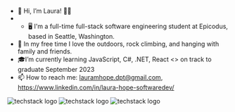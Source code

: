 - 💫 Hi, I’m Laura! 👋🏼
- - 🖥 I'm a full-time full-stack software engineering student at Epicodus, based in Seattle, Washington. 
- 🌱 In my free time I love the outdoors, rock climbing, and hanging with family and friends.
- 🎓I’m currently learning JavaScript, C#, .NET, React <> on track to graduate September 2023
- 📫 How to reach me: lauramhope.dpt@gmail.com, https://www.linkedin.com/in/laura-hope-softwaredev/

![techstack logo](https://readme-components.vercel.app/api?component=logo&logo=javascript&text=true&animation=spin)
![techstack logo](https://readme-components.vercel.app/api?component=logo&logo=react&text=true&animation=spin)
![techstack logo](https://readme-components.vercel.app/api?component=logo&logo=csharp&text=true&animation=spin)
